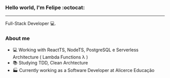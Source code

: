<!-- <img align="right" width="400" height="400" src="https://hum-systems.com/site/templates/images/jobs/software-developer-2.png"> -->


### Hello world, I'm Felipe :octocat:
---
Full-Stack Developer 💻.

### About me
- 💻 Working with ReactTS, NodeTS, PostgreSQL e Serverless Architecture ( Lambda Functions λ )
- 📚 Studying TDD, Clean Archtecture
- 🏭 Currently working as a Software Developer at Alicerce Educação
